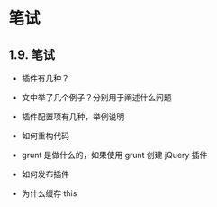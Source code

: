 # 笔试

## 1.9\. 笔试

*   插件有几种？

*   文中举了几个例子？分别用于阐述什么问题

*   插件配置项有几种，举例说明

*   如何重构代码

*   grunt 是做什么的，如果使用 grunt 创建 jQuery 插件

*   如何发布插件

*   为什么缓存 this